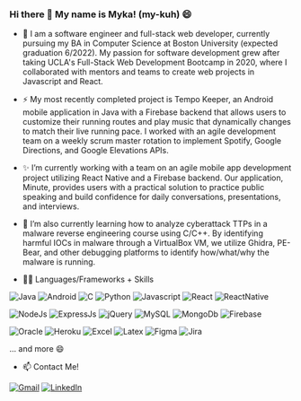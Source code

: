 ### Hi there 👋 My name is Myka! (my-kuh) 😄

<!--
**mykakugaya/mykakugaya** is a ✨ _special_ ✨ repository because its `README.md` (this file) appears on your GitHub profile.

Here are some ideas to get you started:

- 🔭 I’m currently working on ...
- 🌱 I’m currently learning ...
- 👯 I’m looking to collaborate on ...
- 🤔 I’m looking for help with ...
- 💬 Ask me about ...
- 📫 How to reach me: ...
- 😄 Pronouns: ...
- ⚡ Fun fact: ...
-->
- 💬 I am a software engineer and full-stack web developer, currently pursuing my BA in Computer Science at Boston University (expected graduation 6/2022). My passion for software development grew after taking UCLA's Full-Stack Web Development Bootcamp in 2020, where I collaborated with mentors and teams to create web projects in Javascript and React.

- ⚡ My most recently completed project is Tempo Keeper, an Android mobile application in Java with a Firebase backend that allows users to customize their running routes and play music that dynamically changes to match their live running pace. I worked with an agile development team on a weekly scrum master rotation to implement Spotify, Google Directions, and Google Elevations APIs. 

- ✨ I’m currently working with a team on an agile mobile app development project utilizing React Native and a Firebase backend. Our application, Minute, provides users with a practical solution to practice public speaking and build confidence for daily conversations, presentations, and interviews.

- 🌱 I’m also currently learning how to analyze cyberattack TTPs in a malware reverse engineering course using C/C++. By identifying harmful IOCs in malware through a VirtualBox VM, we utilize Ghidra, PE-Bear, and other debugging platforms to identify how/what/why the malware is running.

- 👩‍💻 Languages/Frameworks + Skills

![Java](https://img.shields.io/badge/Java-ED8B00?style=for-the-badge&logo=java&logoColor=white)
![Android](https://img.shields.io/badge/Android-3DDC84?style=for-the-badge&logo=android&logoColor=white)
![C](https://img.shields.io/badge/C-00599C?style=for-the-badge&logo=c&logoColor=white)
![Python](https://img.shields.io/badge/Python-FFD43B?style=for-the-badge&logo=python&logoColor=blue)
![Javascript](https://img.shields.io/badge/JavaScript-323330?style=for-the-badge&logo=javascript&logoColor=F7DF1E)
![React](https://img.shields.io/badge/React-20232A?style=for-the-badge&logo=react&logoColor=61DAFB)
![ReactNative](https://img.shields.io/badge/React_Native-20232A?style=for-the-badge&logo=react&logoColor=61DAFB)

![NodeJs](https://img.shields.io/badge/Node.js-339933?style=for-the-badge&logo=nodedotjs&logoColor=white)
![ExpressJs](https://img.shields.io/badge/Express.js-000000?style=for-the-badge&logo=express&logoColor=white)
![jQuery](https://img.shields.io/badge/jQuery-0769AD?style=for-the-badge&logo=jquery&logoColor=white)
![MySQL](https://img.shields.io/badge/MySQL-005C84?style=for-the-badge&logo=mysql&logoColor=white)
![MongoDb](https://img.shields.io/badge/MongoDB-4EA94B?style=for-the-badge&logo=mongodb&logoColor=white)
![Firebase](https://img.shields.io/badge/firebase-ffca28?style=for-the-badge&logo=firebase&logoColor=black)

![Oracle](https://img.shields.io/badge/Oracle-F80000?style=for-the-badge&logo=oracle&logoColor=black)
![Heroku](https://img.shields.io/badge/Heroku-430098?style=for-the-badge&logo=heroku&logoColor=white)
![Excel](https://img.shields.io/badge/Microsoft_Excel-217346?style=for-the-badge&logo=microsoft-excel&logoColor=white)
![Latex](https://img.shields.io/badge/LaTeX-47A141?style=for-the-badge&logo=LaTeX&logoColor=white)
![Figma](https://img.shields.io/badge/Figma-F24E1E?style=for-the-badge&logo=figma&logoColor=white)
![Jira](https://img.shields.io/badge/Jira-0052CC?style=for-the-badge&logo=Jira&logoColor=white)

... and more 😄

- 📫 Contact Me!

[![Gmail](https://img.shields.io/badge/Gmail-D14836?style=for-the-badge&logo=gmail&logoColor=white)](mailto:mykakug129@gmail.com)
[![LinkedIn](https://img.shields.io/badge/LinkedIn-0077B5?style=for-the-badge&logo=linkedin&logoColor=white)](https://www.linkedin.com/in/mykakugaya/)
